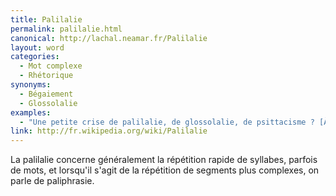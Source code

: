 ```yaml
---
title: Palilalie
permalink: palilalie.html
canonical: http://lachal.neamar.fr/Palilalie
layout: word
categories:
  - Mot complexe
  - Rhétorique
synonyms:
  - Bégaiement
  - Glossolalie
examples:
  - "Une petite crise de palilalie, de glossolalie, de psittacisme ? [À quelqu'un qui bafouille]"
link: http://fr.wikipedia.org/wiki/Palilalie
---
```


La palilalie concerne généralement la répétition rapide de syllabes, parfois de mots, et lorsqu'il s'agit de la répétition de segments plus complexes, on parle de paliphrasie.

